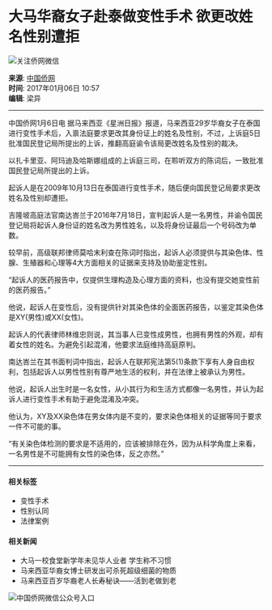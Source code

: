 # 大马华裔女子赴泰做变性手术 欲更改姓名性别遭拒

![关注侨网微信](http://www.chinaqw.com/upload_pic/1/201604/29/U674P894T1D623F4DT20160429135630.jpg)

**来源**: [中国侨网](http://www.chinaqw.com/)  
**时间**: 2017年01月06日 10:57  
**编辑**: 梁异  

---

中国侨网1月6日电 据马来西亚《星洲日报》报道，马来西亚29岁华裔女子在泰国进行变性手术后，入禀法庭要求更改其身份证上的姓名及性别，不过，上诉庭5日批准国民登记局所提出的上诉，推翻高庭谕令该局更改姓名及性别的裁决。

以扎卡里亚、阿玛迪及哈斯娜组成的上诉庭三司，在聆听双方的陈词后，一致批准国民登记局所提出的上诉。

起诉人是在2009年10月13日在泰国进行变性手术，随后便向国民登记局要求更改姓名及性别却遭拒。

吉隆坡高庭法官南达峇兰于2016年7月18日，宣判起诉人是一名男性，并谕令国民登记局将起诉人身份证的姓名改为男性姓名，以及将身份证最后一个号码改为单数。

较早前，高级联邦律师莫哈末利查在陈词时指出，起诉人必须提供与其染色体、性腺、生殖器和心理等4大方面相关的证据来支持及协助鉴定性别。

“起诉人的医药报告中，仅提供生理构造及心理方面的资料，也没有提交她变性前的医药报告。”

他说，起诉人在变性后，没有提供针对其染色体的全面医药报告，以鉴定其染色体是XY(男性)或XX(女性)。

起诉人的代表律师林维忠则说，其当事人已变性成男性，也拥有男性的外观，却有着女性的姓名。为避免引起混淆，他要求法庭维持高庭原判。

南达峇兰在其书面判词中指出，起诉人在联邦宪法第5(1)条款下享有人身自由权利，包括起诉人以男性性别有尊严地生活的权利，并在法律上被承认为男性。

他说，起诉人出生时是一名女性，从小其行为和生活方式都像一名男性，并认为起诉人进行变性手术有助于避免混淆及冲突。

他认为，XY及XX染色体在男女体内是不变的，要求染色体相关的证据等同于要求一件不可能的事。

“有关染色体检测的要求是不适用的，应该被排除在外，因为从科学角度上来看，一名男性是不可能拥有女性的染色体，反之亦然。”

---

#### 相关标签
- 变性手术
- 性别认同
- 法律案例

#### 相关新闻
- 大马一校食堂新学年未见华人业者 学生称不习惯
- 马来西亚华裔女博士研发出可杀死超级细菌的物质
- 马来西亚百岁华裔老人长寿秘诀——活到老做到老

![中国侨网微信公众号入口](//www.chinanews.com/fileftp/2015/10/2015-10-12/U664P4T47D33549F967DT20151012135910.jpg)